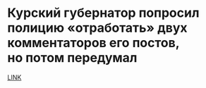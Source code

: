 # Курский губернатор попросил полицию «отработать» двух комментаторов его постов, но потом передумал



[LINK](https://varlamov.ru/4302616.html)